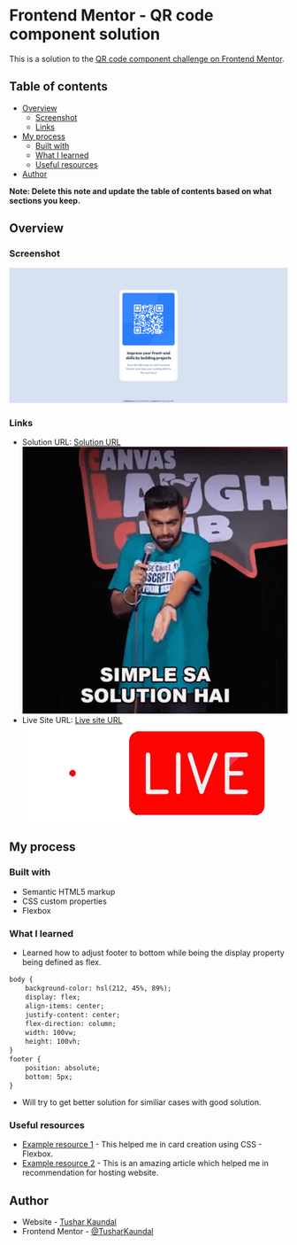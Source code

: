 # Frontend Mentor - QR code component solution

This is a solution to the [QR code component challenge on Frontend Mentor](https://stately-cobbler-a2ea46.netlify.app/).

## Table of contents

- [Overview](#overview)
  - [Screenshot](#screenshot)
  - [Links](#links)
- [My process](#my-process)
  - [Built with](#built-with)
  - [What I learned](#what-i-learned)
  - [Useful resources](#useful-resources)
- [Author](#author)

**Note: Delete this note and update the table of contents based on what sections you keep.**

## Overview

### Screenshot

![](https://github.com/TusharKaundal/QR_code/blob/0d641b86c26592d616bba75c7595fbd7da3eb79e/images/screenshot-desktop.png)

### Links

- Solution URL: [Solution URL](https://github.com/TusharKaundal/QR_code) ![alt text](image-1.png)
- Live Site URL: [Live site URL](https://stately-cobbler-a2ea46.netlify.app/) ![alt text](image-2.png)

## My process

### Built with

- Semantic HTML5 markup
- CSS custom properties
- Flexbox

### What I learned

- Learned how to adjust footer to bottom while being the display property being defined as flex.

```
body {
    background-color: hsl(212, 45%, 89%);
    display: flex;
    align-items: center;
    justify-content: center;
    flex-direction: column;
    width: 100vw;
    height: 100vh;
}
footer {
    position: absolute;
    bottom: 5px;
}
```

- Will try to get better solution for similiar cases with good solution.

### Useful resources

- [Example resource 1](https://css-tricks.com/snippets/css/a-guide-to-flexbox/) - This helped me in card creation using CSS - Flexbox.
- [Example resource 2](https://www.example.comhttps://medium.com/frontend-mentor/frontend-mentor-trusted-hosting-providers-bf000dfebe) - This is an amazing article which helped me in recommendation for hosting website.

## Author

- Website - [Tushar Kaundal](https://stately-cobbler-a2ea46.netlify.app/)
- Frontend Mentor - [@TusharKaundal](https://www.frontendmentor.io/profile/TusharKaundal)
